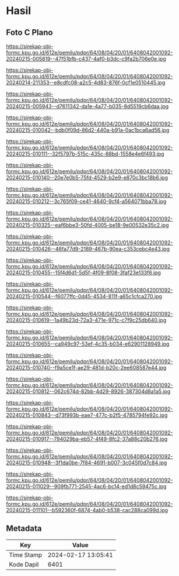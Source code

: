 # Hasil

## Foto C Plano

https://sirekap-obj-formc.kpu.go.id/612e/pemilu/pdpr/64/08/04/20/01/6408042001092-20240215-005819--47f51bfb-c437-4af0-b3dc-c9fa2b706e0e.jpg

https://sirekap-obj-formc.kpu.go.id/612e/pemilu/pdpr/64/08/04/20/01/6408042001092-20240214-211353--e8cdfc08-a2c5-4d83-876f-0cf1e0510445.jpg

https://sirekap-obj-formc.kpu.go.id/612e/pemilu/pdpr/64/08/04/20/01/6408042001092-20240215-005943--d7611342-da1e-4a77-b035-8d5519cb6daa.jpg

https://sirekap-obj-formc.kpu.go.id/612e/pemilu/pdpr/64/08/04/20/01/6408042001092-20240215-010042--bdb0f09d-86d2-440a-b91a-0ac1bca6ad56.jpg

https://sirekap-obj-formc.kpu.go.id/612e/pemilu/pdpr/64/08/04/20/01/6408042001092-20240215-010111--32f5797b-515c-435c-88bd-1558e4e6f493.jpg

https://sirekap-obj-formc.kpu.go.id/612e/pemilu/pdpr/64/08/04/20/01/6408042001092-20240215-010140--20e7e0b5-75fd-4529-b2e9-e870c3bc18b6.jpg

https://sirekap-obj-formc.kpu.go.id/612e/pemilu/pdpr/64/08/04/20/01/6408042001092-20240215-010212--3c765f09-ce41-4640-9cf4-a564071bba78.jpg

https://sirekap-obj-formc.kpu.go.id/612e/pemilu/pdpr/64/08/04/20/01/6408042001092-20240215-010325--eaf6bbe3-50fd-4005-be18-9e00532e35c2.jpg

https://sirekap-obj-formc.kpu.go.id/612e/pemilu/pdpr/64/08/04/20/01/6408042001092-20240215-010426--46fa77d9-2189-467b-90ea-c353cebc4e43.jpg

https://sirekap-obj-formc.kpu.go.id/612e/pemilu/pdpr/64/08/04/20/01/6408042001092-20240215-010455--15f4d6d1-5d5f-4f09-8f08-3faf23e133f6.jpg

https://sirekap-obj-formc.kpu.go.id/612e/pemilu/pdpr/64/08/04/20/01/6408042001092-20240215-010544--f6077ffc-0d45-4534-811f-a65c1cfca270.jpg

https://sirekap-obj-formc.kpu.go.id/612e/pemilu/pdpr/64/08/04/20/01/6408042001092-20240215-010619--1a49b23d-72a3-471e-971c-c7f9c25db640.jpg

https://sirekap-obj-formc.kpu.go.id/612e/pemilu/pdpr/64/08/04/20/01/6408042001092-20240215-010655--ca949c97-53ef-4c35-b034-e62901128949.jpg

https://sirekap-obj-formc.kpu.go.id/612e/pemilu/pdpr/64/08/04/20/01/6408042001092-20240215-010740--f9a5ce1f-ae29-481d-b20c-2ee608587e44.jpg

https://sirekap-obj-formc.kpu.go.id/612e/pemilu/pdpr/64/08/04/20/01/6408042001092-20240215-010812--062c674d-82bb-4d29-8926-387304d8a1a5.jpg

https://sirekap-obj-formc.kpu.go.id/612e/pemilu/pdpr/64/08/04/20/01/6408042001092-20240215-010843--d73f993b-eae7-477c-b2f5-4785794fe92c.jpg

https://sirekap-obj-formc.kpu.go.id/612e/pemilu/pdpr/64/08/04/20/01/6408042001092-20240215-010917--794029ba-eb57-4f49-8fc2-37a88c20b276.jpg

https://sirekap-obj-formc.kpu.go.id/612e/pemilu/pdpr/64/08/04/20/01/6408042001092-20240215-010948--3f1da0be-7f84-4691-b007-3c045f0d7c84.jpg

https://sirekap-obj-formc.kpu.go.id/612e/pemilu/pdpr/64/08/04/20/01/6408042001092-20240215-011029--909fb771-2545-4ac6-bc14-ed1d8c59475c.jpg

https://sirekap-obj-formc.kpu.go.id/612e/pemilu/pdpr/64/08/04/20/01/6408042001092-20240215-011101--b592360f-6874-4ab0-b538-cac288ca099d.jpg


## Metadata

| Key        | Value               |
| ---------- | ------------------- |
| Time Stamp | 2024-02-17 13:05:41 |
| Kode Dapil | 6401                |



